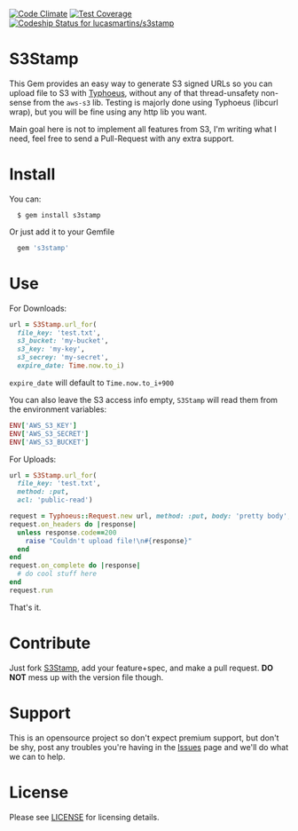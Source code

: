 [![Code Climate](https://codeclimate.com/github/lucasmartins/s3stamp/badges/gpa.svg)](https://codeclimate.com/github/lucasmartins/s3stamp) [![Test Coverage](https://codeclimate.com/github/lucasmartins/s3stamp/badges/coverage.svg)](https://codeclimate.com/github/lucasmartins/s3stamp) [ ![Codeship Status for lucasmartins/s3stamp](https://codeship.io/projects/e065ec20-451d-0132-ec31-26eabbfbacd1/status)](https://codeship.io/projects/44941)

S3Stamp
=======

This Gem provides an easy way to generate S3 signed URLs so you can upload file to S3 with [Typhoeus](https://github.com/typhoeus/typhoeus), without any of that thread-unsafety non-sense from the `aws-s3` lib. Testing is majorly done using Typhoeus (libcurl wrap), but you will be fine using any http lib you want.

Main goal here is not to implement all features from S3, I'm writing what I need, feel free to send a Pull-Request with any extra support.

Install
=======

You can:
```
  $ gem install s3stamp
```

Or just add it to your Gemfile
```ruby
  gem 's3stamp'
```

Use
===

For Downloads:
```ruby
url = S3Stamp.url_for(
  file_key: 'test.txt',
  s3_bucket: 'my-bucket',
  s3_key: 'my-key',
  s3_secrey: 'my-secret',
  expire_date: Time.now.to_i)
```

`expire_date` will default to `Time.now.to_i+900`

You can also leave the S3 access info empty, `S3Stamp` will read them from the environment variables:
```ruby
ENV['AWS_S3_KEY']
ENV['AWS_S3_SECRET']
ENV['AWS_S3_BUCKET']
```

For Uploads:
```ruby
url = S3Stamp.url_for(
  file_key: 'test.txt',
  method: :put,
  acl: 'public-read')

request = Typhoeus::Request.new url, method: :put, body: 'pretty body', headers: {'X-Amz-Acl' => 'public-read'}
request.on_headers do |response|
  unless response.code==200
    raise "Couldn't upload file!\n#{response}"
  end
end
request.on_complete do |response|
  # do cool stuff here
end
request.run
```

That's it.

Contribute
==========

Just fork [S3Stamp](https://github.com/lucasmartins/s3stamp), add your feature+spec, and make a pull request. **DO NOT** mess up with the version file though.
  
Support
=======

This is an opensource project so don't expect premium support, but don't be shy, post any troubles you're having in the [Issues](https://github.com/lucasmartins/s3stamp/issues) page and we'll do what we can to help.

License
=======

Please see [LICENSE](https://github.com/lucasmartins/s3stamp/blob/master/LICENSE) for licensing details.
